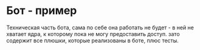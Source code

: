 # Бот - пример

Техническая часть бота, сама по себе она работать не будет - в ней не хватает ядра, к которому пока не могу предоставить доступ.
зато содержит все плюшки, которые реализованы в боте, плюс тесты.

